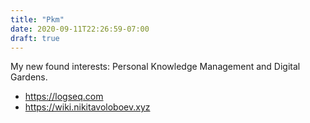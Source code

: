```yaml
---
title: "Pkm"
date: 2020-09-11T22:26:59-07:00
draft: true
---
```

My new found interests: Personal Knowledge Management and Digital Gardens.  
- https://logseq.com
- https://wiki.nikitavoloboev.xyz
